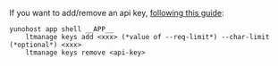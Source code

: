 If you want to add/remove an api key, [following this guide](https://docs.libretranslate.com/guides/manage_api_keys/):

```
yunohost app shell __APP__
    ltmanage keys add <xxx> (*value of --req-limit*) --char-limit (*optional*) <xxx>
    ltmanage keys remove <api-key>
```